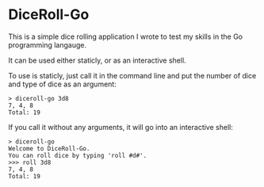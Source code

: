 # DiceRoll-Go
This is a simple dice rolling application I wrote to test my skills in the Go programming langauge.

It can be used either staticly, or as an interactive shell.

To use is staticly, just call it in the command line and put the number of dice and type of dice as an argument:

```
> diceroll-go 3d8
7, 4, 8
Total: 19
```

If you call it without any arguments, it will go into an interactive shell:

```
> diceroll-go
Welcome to DiceRoll-Go.
You can roll dice by typing 'roll #d#'.
>>> roll 3d8
7, 4, 8
Total: 19
```
